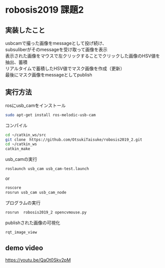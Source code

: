# robosis2019 課題2

## 実装したこと  
usbcamで撮った画像をmessageとして投げ続け、  
subsuliberがそのmessageを受け取って画像を表示  
表示された画像をマウスで左クリックすることでクリックした画像のHSV値を抽出、蓄積  
リアルタイムで蓄積したHSV値でマスク画像を作成（更新）  
最後にマスク画像をmessageとしてpublish  

## 実行方法
rosにusb_camをインストール　　
```bash  
sudo apt-get install ros-melodic-usb-cam
```
コンパイル
```bash  
cd ~/catkin_ws/src  
git clone　https://github.com/OtsukiTaisuke/robosis2019_2.git　　
cd ~/catkin_ws
catkin_make
```
usb_camの実行
```bash  
roslaunch usb_cam usb_cam-test.launch  
```
or  
```bash  
roscore
rosrun usb_cam usb_cam_node
```
プログラムの実行
```bash  
rosrun  robosis2019_2 opencvmouse.py 
```
publishされた画像の可視化
```bash  
rqt_image_view
```
## demo video
https://youtu.be/QaOt0Skv2pM
